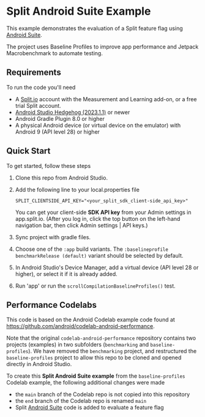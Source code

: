 # Split Android Suite Example

This example demonstrates the evaluation of a Split feature flag using [Android Suite](https://help.split.io/hc/en-us/articles/22916666123277).

The project uses Baseline Profiles to improve app performance and Jetpack Macrobenchmark to automate testing.

## Requirements

To run the code you'll need

* A [Split.io](https://app.split.io) account with the Measurement and Learning add-on, or a free trial Split account.
* [Android Studio Hedgehog (2023.1.1)](https://developer.android.com/studio/preview) or newer
* Android Gradle Plugin 8.0 or higher
* A physical Android device (or virtual device on the emulator) with Android 9 (API level 28) or higher

## Quick Start

To get started, follow these steps

1. Clone this repo from Android Studio.
2. Add the following line to your local.properties file

   ```
   SPLIT_CLIENTSIDE_API_KEY="<your_split_sdk_client-side_api_key>"
   ```
   You can get your client-side **SDK API key** from your Admin settings in app.split.io. (After you log in, click the top button on the left-hand navigation bar, then click Admin settings | API keys.)

4. Sync project with gradle files.
5. Choose one of the `:app` build variants. The `:baselineprofile` `benchmarkRelease (default)` variant should be selected by default.
6. In Android Studio's Device Manager, add a virtual device (API level 28 or higher), or select it if it is already added.
7. Run 'app' or run the `scrollCompilationBaselineProfiles()` test.

## Performance Codelabs

This code is based on the Android Codelab example code found at https://github.com/android/codelab-android-performance.

Note that the original `codelab-android-performance` repository contains two projects (examples) in two subfolders (`benchmarking` and `baseline-profiles`). We have removed the `benchmarking` project, and restructured the `baseline-profiles` project to allow this repo to be cloned and opened directly in Android Studio.

To create this **Split Android Suite example** from the `baseline-profiles` Codelab example, the following additional changes were made 

* the `main` branch of the Codelab repo is not copied into this repository
* the `end` branch of the Codelab repo is renamed `main`
* Split [Android Suite](https://help.split.io/hc/en-us/articles/22916666123277) code is added to evaluate a feature flag
